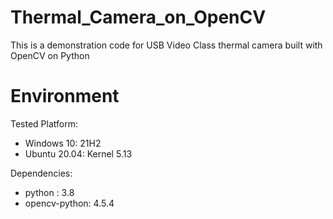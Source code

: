 # Thermal_Camera_on_OpenCV

This is a demonstration code for USB Video Class thermal camera built with OpenCV on Python

# Environment

Tested Platform:
* Windows 10: 21H2
* Ubuntu 20.04: Kernel 5.13

Dependencies:
* python : 3.8
* opencv-python: 4.5.4